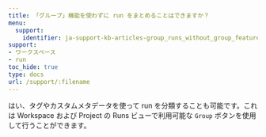 ```yaml
---
title: 「グループ」機能を使わずに run をまとめることはできますか？
menu:
  support:
    identifier: ja-support-kb-articles-group_runs_without_group_feature
support:
- ワークスペース
- run
toc_hide: true
type: docs
url: /support/:filename
---
```


はい、タグやカスタムメタデータを使って run を分類することも可能です。これは Workspace および Project の Runs ビューで利用可能な `Group` ボタンを使用して行うことができます。